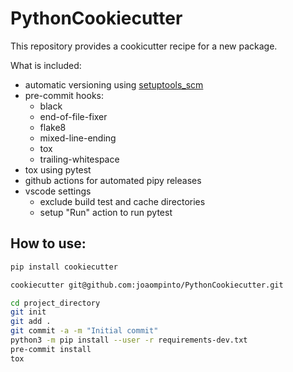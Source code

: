# PythonCookiecutter

This repository provides a cookicutter recipe for a new package.

What is included:
- automatic versioning using [setuptools_scm](https://pypi.org/project/setuptools-scm/)
- pre-commit hooks:
    - black
    - end-of-file-fixer
    - flake8
    - mixed-line-ending
    - tox
    - trailing-whitespace
- tox using pytest
- github actions for automated pipy releases
- vscode settings
    - exclude build test and cache directories
    - setup "Run" action to run pytest

## How to use:
```sh
pip install cookiecutter

cookiecutter git@github.com:joaompinto/PythonCookiecutter.git

cd project_directory
git init
git add .
git commit -a -m "Initial commit"
python3 -m pip install --user -r requirements-dev.txt
pre-commit install
tox
```
